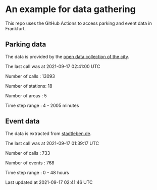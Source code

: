 # An example for data gathering

This repo uses the GitHub Actions to access parking and event data in Frankfurt.

## Parking data
The data is provided by the [open data collection of the city](https://www.offenedaten.frankfurt.de/).

The last call was at 2021-09-17 02:41:00 UTC

Number of calls   : 13093

Number of stations:    18

Number of areas   :     5

Time step range   :     4 -  2005 minutes


## Event data
The data is extracted from [stadtleben.de](https://stadtleben.de/frankfurt/).

The last call was at 2021-09-17 01:39:17 UTC

Number of calls   : 733

Number of events  : 768

Time step range   :   0 -  48 hours


Last updated at 2021-09-17 02:41:46 UTC
